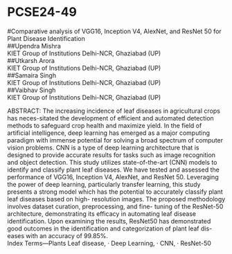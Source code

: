# PCSE24-49
#Comparative analysis of VGG16, Inception V4, AlexNet, and ResNet 50 for Plant Disease Identification \
##Upendra Mishra\
KIET Group of Institutions Delhi-NCR, Ghaziabad (UP) \
##Utkarsh Arora \
KIET Group of Institutions Delhi-NCR, Ghaziabad (UP) \
##Samaira Singh \
KIET Group of Institutions Delhi-NCR, Ghaziabad (UP) \
##Vaibhav Singh \
KIET Group of Institutions Delhi-NCR, Ghaziabad (UP)

ABSTRACT: The increasing incidence of leaf diseases in agricultural crops has neces-sitated the development of efficient and automated detection methods to safeguard crop health and maximize yield. In the field of artificial intelligence, deep learning has emerged as a major computing paradigm with immense potential for solving a broad spectrum of computer vision problems. CNN is a type of deep learning architecture that is designed to provide accurate results for tasks such as image recognition and object detection. This study utilizes state-of-the-art (CNN) models to identify and classify plant leaf diseases. We have tested and assessed the performance of VGG16, Inception V4, AlexNet, and ResNet 50. Leveraging the power of deep learning, particularly transfer learning, this study presents a strong model which has the potential to accurately classify plant leaf diseases based on high- resolution images. The proposed methodology involves dataset curation, preprocessing, and fine- tuning of the ResNet-50 architecture, demonstrating its efficacy in automating leaf disease identification. Upon examining the results, ResNet50 has demonstrated good outcomes in the identification and categorization of plant leaf dis-eases with an accuracy of 99.85%.\
Index Terms—Plants Leaf disease, · Deep Learning, · CNN, · ResNet-50

